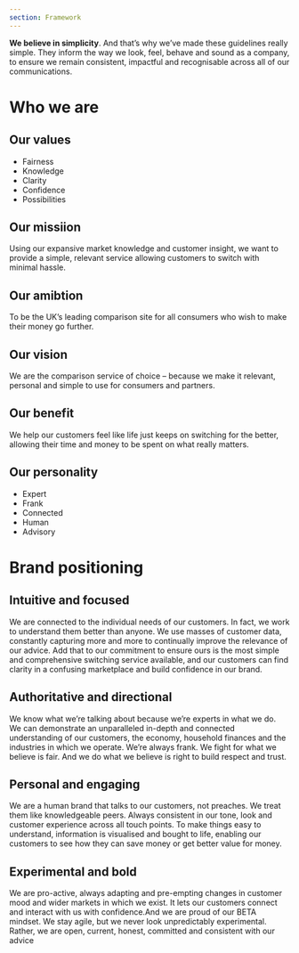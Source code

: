 ```yaml
---
section: Framework
---
```


**We believe in simplicity**. And that’s why we’ve made these guidelines really simple. They inform the way we look, feel, behave and sound as a company, to ensure we remain consistent, impactful and recognisable across all of our communications.

Who we are
===

Our values
---
- Fairness
- Knowledge
- Clarity
- Confidence
- Possibilities
      
Our missiion
---
Using our expansive market knowledge and customer insight, we want to provide a simple, relevant service allowing customers to switch with minimal hassle.

Our amibtion
---
To be the UK’s leading comparison site for all consumers who wish to make their money go further.

Our vision
---
We are the comparison service of choice – because we make it relevant, personal and simple to use for consumers and partners.

Our benefit
---
We help our customers feel like life just keeps on switching for the better, allowing their time and money to be spent on what really matters.

Our personality
---
- Expert
- Frank
- Connected
- Human
- Advisory

Brand positioning
===

Intuitive and focused
---
We are connected to the individual needs of our customers. In fact, we work to understand them better than anyone. We use masses of customer data, constantly capturing more and more to continually improve the relevance of our advice. Add that to our commitment to ensure ours is the most simple and comprehensive switching service available, and our customers can find clarity in a confusing marketplace and build confidence in our brand.

Authoritative and directional
---
We know what we’re talking about because we’re experts in what we do. We can demonstrate an unparalleled in-depth and connected understanding of our customers, the economy, household finances and the industries in which we operate. We’re always frank. We fight for what we believe is fair. And we do what we believe is right to build respect and trust.

Personal and engaging
---
We are a human brand that talks to our customers, not preaches. We treat them like knowledgeable peers. Always consistent in our tone, look and customer experience across all touch points. To make things easy to understand, information is visualised and bought to life, enabling our customers to see how they can save money or get better value for money.

Experimental and bold
---
We are pro-active, always adapting and pre-empting changes in customer mood and wider markets in which we exist. It lets our customers connect and interact with us with confidence.And we are proud of our BETA mindset. We stay agile, but we never look unpredictably experimental. Rather, we are open, current, honest, committed and consistent with our advice
